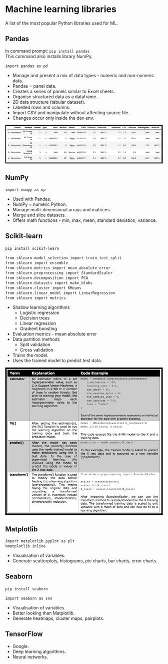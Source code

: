 # Machine learning libraries
A list of the most popular Python libraries used for ML.

## Pandas
In command prompt: `pip install pandas`\
This command also installs library NumPy.
```
import pandas as pd
```
- Manage and present a mix of data types - numeric and non-numeric data.
- Pandas = panel data.
- Creates a series of panels similar to Excel sheets.
- Organise structured data as a dataframe.
- 2D data structure (tabular dataset).
- Labelled rows and columns.
- Import CSV and manipulate without affecting source file.
- Changes occur only inside the dev env.

![pandas](/images/practical/pandas.PNG)

## NumPy
```
import numpy as np
```
- Used with Pandas.
- NumPy = numeric Python.
- Manage multi-dimensional arrays and matrices.
- Merge and slice datasets.
- Offers math functions - min, max, mean, standard deviation, variance.

## Scikit-learn
`pip install scikit-learn`
```
from sklearn.model_selection import train_test_split
from sklearn import ensemble
from sklearn.metrics import mean_absolute_error
from sklearn.preprocessing import StandardScaler
from sklearn.decomposition import PCA
from sklearn.datasets import make_blobs
from sklearn.cluster import KMeans
from sklearn.linear_model import LinearRegression
from sklearn import metrics
```
- Shallow learning algorithms
  - Logistic regression
  - Decision trees
  - Linear regression
  - Gradient boosting
- Evaluation metrics - mean absolute error
- Data partition methods
  - Split validation
  - Cross validation
- Trains the model.
- Uses the trained model to predict test data.

![scikit](/images/practical/scikit.PNG)

## Matplotlib
```
import matplotlib.pyplot as plt
%matplotlib inline
```
- Visualisation of variables.
- Generate scatterplots, histograms, pie charts, bar charts, error charts.

## Seaborn
`pip install seaborn`
```
import seaborn as sns
```
- Visualisation of variables.
- Better looking than Matplotlib.
- Generate heatmaps, cluster maps, pairplots.

## TensorFlow
- Google.
- Deep learning algorithms.
- Neural networks.

